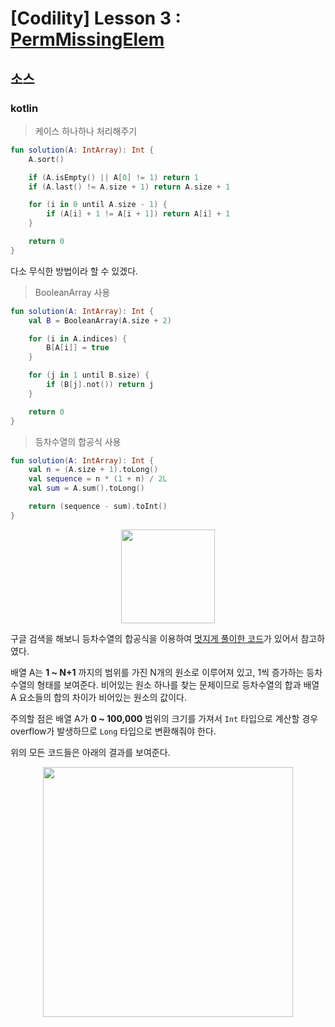 # [Codility] Lesson 3 : [PermMissingElem](https://app.codility.com/programmers/lessons/3-time_complexity/perm_missing_elem/)

## 소스

### kotlin

> 케이스 하나하나 처리해주기

```kotlin
fun solution(A: IntArray): Int {
    A.sort()

    if (A.isEmpty() || A[0] != 1) return 1
    if (A.last() != A.size + 1) return A.size + 1 

    for (i in 0 until A.size - 1) {
        if (A[i] + 1 != A[i + 1]) return A[i] + 1
    }

    return 0
}
```

다소 무식한 방법이라 할 수 있겠다.

> BooleanArray 사용

```kotlin
fun solution(A: IntArray): Int {
    val B = BooleanArray(A.size + 2)

    for (i in A.indices) {
        B[A[i]] = true
    }

    for (j in 1 until B.size) {
        if (B[j].not()) return j
    }

    return 0
}
```

> 등차수열의 합공식 사용

```kotlin
fun solution(A: IntArray): Int {
    val n = (A.size + 1).toLong()
    val sequence = n * (1 + n) / 2L
    val sum = A.sum().toLong()

    return (sequence - sum).toInt()
}
```

<p align = 'center'>
<img width = '150' src = 'https://user-images.githubusercontent.com/39554623/119914574-7513cc80-bf9b-11eb-97c0-f16effd609d0.png'>
</p>

구글 검색을 해보니 등차수열의 합공식을 이용하여 [멋지게 풀이한 코드](https://medium.com/@ydh0256/codility-lesson-3-1-permmissingelem-e7477d1a180d)가 있어서 참고하였다.

배열 A는 **1 ~ N+1** 까지의 범위를 가진 N개의 원소로 이루어져 있고, 1씩 증가하는 등차수열의 형태를 보여준다. 비어있는 원소 하나를 찾는 문제이므로 등차수열의 합과 배열 A 요소들의 합의 차이가 비어있는 원소의 값이다.

주의할 점은 배열 A가 **0 ~ 100,000** 범위의 크기를 가져서 `Int` 타입으로 계산할 경우 overflow가 발생하므로 `Long` 타입으로 변환해줘야 한다.

위의 모든 코드들은 아래의 결과를 보여준다.

<p align = 'center'>
<img width = '400' src = 'https://user-images.githubusercontent.com/39554623/119912976-8fe44200-bf97-11eb-9048-188cc80bb251.png'>
</p>